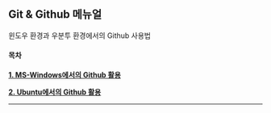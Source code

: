 ## Git & Github 메뉴얼

윈도우 환경과 우분투 환경에서의 Github 사용법

#### 목차



[**1. MS-Windows에서의 Github 활용**](./md/how2use_git4windows.md)



[**2. Ubuntu에서의 Github 활용**](./md/how2use_git4ubuntu.md)



---





